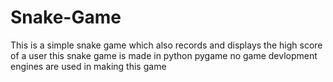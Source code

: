 # Snake-Game
This is a simple snake game which also records and displays the high score of a user this snake game is made in python pygame no game devlopment engines are used in making this game 
